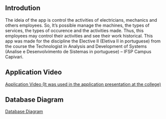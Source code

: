 ## Introdution

The ideia of the app is control the activities of electricians, mechanics and others employees. So, It’s possible manage the machines, the types of services, the types of occurence and the activities made. Thus, this employees may control their activities and see their work historical. This app was made for the discipline the Elective II (Eletiva II in portuguese) from the course the Technologist in Analysis and Development of Systems (Analise e Desenvolvimento de Sistemas in portuguese) – IFSP Campus Capivari.

## Application Video

[Application Video (It was used in the application presentation at the college)](https://www.youtube.com/watch?v=hfE02joJbJU)

## Database Diagram

[Database Diagram](https://drive.google.com/open?id=1Ka6zYokR9rPDQh3jT4NyattcoR-MZEwY)
